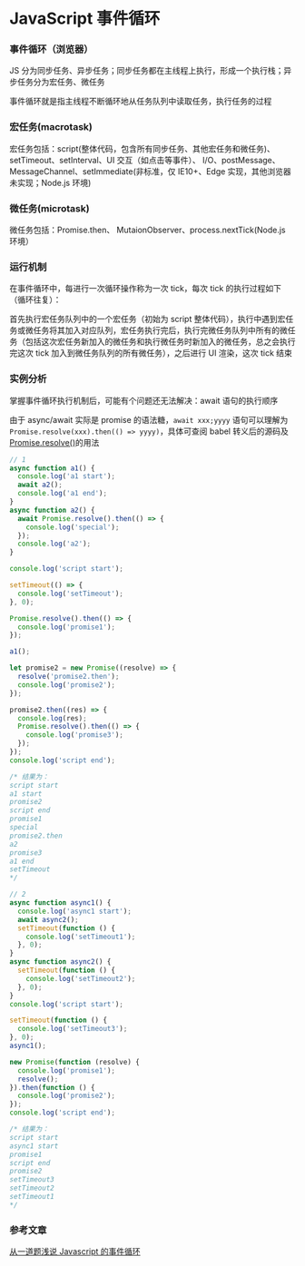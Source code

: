 # JavaScript 事件循环

### 事件循环（浏览器）

JS 分为同步任务、异步任务；同步任务都在主线程上执行，形成一个执行栈；异步任务分为宏任务、微任务

事件循环就是指主线程不断循环地从任务队列中读取任务，执行任务的过程

### 宏任务(macrotask)

宏任务包括：script(整体代码，包含所有同步任务、其他宏任务和微任务)、setTimeout、setInterval、UI 交互（如点击等事件）、 I/O、postMessage、 MessageChannel、setImmediate(非标准，仅 IE10+、Edge 实现，其他浏览器未实现；Node.js 环境)

### 微任务(microtask)

微任务包括：Promise.then、 MutaionObserver、process.nextTick(Node.js 环境）

### 运行机制

在事件循环中，每进行一次循环操作称为一次 tick，每次 tick 的执行过程如下（循环往复）：

首先执行宏任务队列中的一个宏任务（初始为 script 整体代码），执行中遇到宏任务或微任务将其加入对应队列，宏任务执行完后，执行完微任务队列中所有的微任务（包括这次宏任务新加入的微任务和执行微任务时新加入的微任务，总之会执行完这次 tick 加入到微任务队列的所有微任务），之后进行 UI 渲染，这次 tick 结束

### 实例分析

掌握事件循环执行机制后，可能有个问题还无法解决：await 语句的执行顺序

由于 async/await 实际是 promise 的语法糖，`await xxx;yyyy` 语句可以理解为 `Promise.resolve(xxx).then(() => yyyy)`，具体可查阅 babel 转义后的源码及 [Promise.resolve()](http://es6.ruanyifeng.com/#docs/promise#Promise-resolve)的用法

```js
// 1
async function a1() {
  console.log('a1 start');
  await a2();
  console.log('a1 end');
}
async function a2() {
  await Promise.resolve().then(() => {
    console.log('special');
  });
  console.log('a2');
}

console.log('script start');

setTimeout(() => {
  console.log('setTimeout');
}, 0);

Promise.resolve().then(() => {
  console.log('promise1');
});

a1();

let promise2 = new Promise((resolve) => {
  resolve('promise2.then');
  console.log('promise2');
});

promise2.then((res) => {
  console.log(res);
  Promise.resolve().then(() => {
    console.log('promise3');
  });
});
console.log('script end');

/* 结果为：
script start
a1 start
promise2
script end
promise1
special
promise2.then
a2
promise3
a1 end
setTimeout
*/

// 2
async function async1() {
  console.log('async1 start');
  await async2();
  setTimeout(function () {
    console.log('setTimeout1');
  }, 0);
}
async function async2() {
  setTimeout(function () {
    console.log('setTimeout2');
  }, 0);
}
console.log('script start');

setTimeout(function () {
  console.log('setTimeout3');
}, 0);
async1();

new Promise(function (resolve) {
  console.log('promise1');
  resolve();
}).then(function () {
  console.log('promise2');
});
console.log('script end');

/* 结果为：
script start
async1 start
promise1
script end
promise2
setTimeout3
setTimeout2
setTimeout1
*/
```

### 参考文章

[从一道题浅说 Javascript 的事件循环](https://github.com/Advanced-Frontend/Daily-Interview-Question/issues/7)
